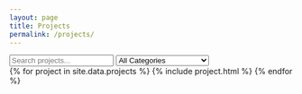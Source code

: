 ```yaml
---
layout: page
title: Projects
permalink: /projects/
---
```


<div id="filterContainer">
  <input type="text" id="searchBox" placeholder="Search projects...">
  <select id="categoryFilter">
    <option value="all">All Categories</option>
    <option value="Sequence programming">Sequence programming</option>
    <option value="Image reconstruction">Image reconstruction</option>
    <option value="Image processing">Image processing</option>
    <option value="Simulations">Simulations</option>
    <option value="Protocol workflow">Protocol workflow</option>
    <option value="Pulseq interpreter">Pulseq interpreter</option>
    <option value="fMRI">fMRI</option>
    <option value="Diffusion">Diffusion</option>
    <option value="Quantitative MRI">Quantitative MRI</option>
    <option value="13C/MNS">13C/MNS</option>
  </select>
</div>

<div id="projectList">
  {% for project in site.data.projects %}
    {% include project.html %}
  {% endfor %}
</div>

<script src="{{ site.baseurl }}/assets/js/search.js"></script>
<script src="{{ site.baseurl }}/assets/js/expand-collapse.js"></script>
